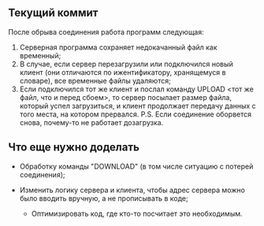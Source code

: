 ## Текущий коммит
После обрыва соединения работа программ следующая:
1) Серверная программа сохраняет недокачанный файл как временный;
2) В случае, если сервер перезагрузили или подключился новый клиент (они отличаются по ижентификатору, хранящемуся в словаре), все временные файлы удаляются;
3) Если подключился тот же клиент и послал команду UPLOAD <тот же файл, что и перед сбоем>, то сервер посылает размер файла, который успел загрузиться, и клиент продолжает передачу данных с того места, на котором прервался.
P.S. Если соединение оборвется снова, почему-то не работает дозагрузка.

## Что еще нужно доделать
- Обработку команды "DOWNLOAD" (в том числе ситуацию с потерей соединения);
- Изменить логику сервера и клиента, чтобы адрес сервера можно было вводить вручную, а не прописывать в коде;

  - Оптимизировать код, где кто-то посчитает это необходимым.
